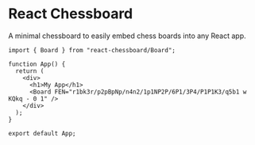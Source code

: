 # React Chessboard

A minimal chessboard to easily embed chess boards into any React app.

```tsx
import { Board } from "react-chessboard/Board";

function App() {
  return (
    <div>
      <h1>My App</h1>
      <Board FEN="r1bk3r/p2pBpNp/n4n2/1p1NP2P/6P1/3P4/P1P1K3/q5b1 w KQkq - 0 1" />
    </div>
  );
}

export default App;
```
